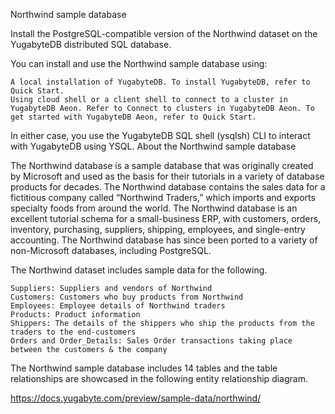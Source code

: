 
Northwind sample database

Install the PostgreSQL-compatible version of the Northwind dataset on the YugabyteDB distributed SQL database.

You can install and use the Northwind sample database using:

    A local installation of YugabyteDB. To install YugabyteDB, refer to Quick Start.
    Using cloud shell or a client shell to connect to a cluster in YugabyteDB Aeon. Refer to Connect to clusters in YugabyteDB Aeon. To get started with YugabyteDB Aeon, refer to Quick Start.

In either case, you use the YugabyteDB SQL shell (ysqlsh) CLI to interact with YugabyteDB using YSQL.
About the Northwind sample database

The Northwind database is a sample database that was originally created by Microsoft and used as the basis for their tutorials in a variety of database products for decades. The Northwind database contains the sales data for a fictitious company called “Northwind Traders,” which imports and exports specialty foods from around the world. The Northwind database is an excellent tutorial schema for a small-business ERP, with customers, orders, inventory, purchasing, suppliers, shipping, employees, and single-entry accounting. The Northwind database has since been ported to a variety of non-Microsoft databases, including PostgreSQL.

The Northwind dataset includes sample data for the following.

    Suppliers: Suppliers and vendors of Northwind
    Customers: Customers who buy products from Northwind
    Employees: Employee details of Northwind traders
    Products: Product information
    Shippers: The details of the shippers who ship the products from the traders to the end-customers
    Orders and Order_Details: Sales Order transactions taking place between the customers & the company

The Northwind sample database includes 14 tables and the table relationships are showcased in the following entity relationship diagram.

https://docs.yugabyte.com/preview/sample-data/northwind/
